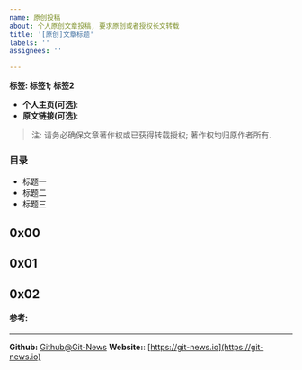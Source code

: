 ```yaml
---
name: 原创投稿
about: 个人原创文章投稿, 要求原创或者授权长文转载 
title: '[原创]文章标题'
labels: ''
assignees: ''

---
```



**标签: 标签1; 标签2**

 - **个人主页(可选)**: 
 - **原文链接(可选)**: 
>  注: 请务必确保文章著作权或已获得转载授权; 著作权均归原作者所有.

### 目录
- 标题一
- 标题二
- 标题三

## 0x00 

## 0x01

## 0x02

#### 参考:


[^_^]: # (请勿修改下面的内容, 感谢🙇‍🙇‍🙇‍!)

* * * * * * * * * * * * * * * * * * * * * * * * * * * * * * * *
**Github:** [Github@Git-News](https://github.com/Git-News)
**Website:**: [https://git-news.io](https://git-news.io)

